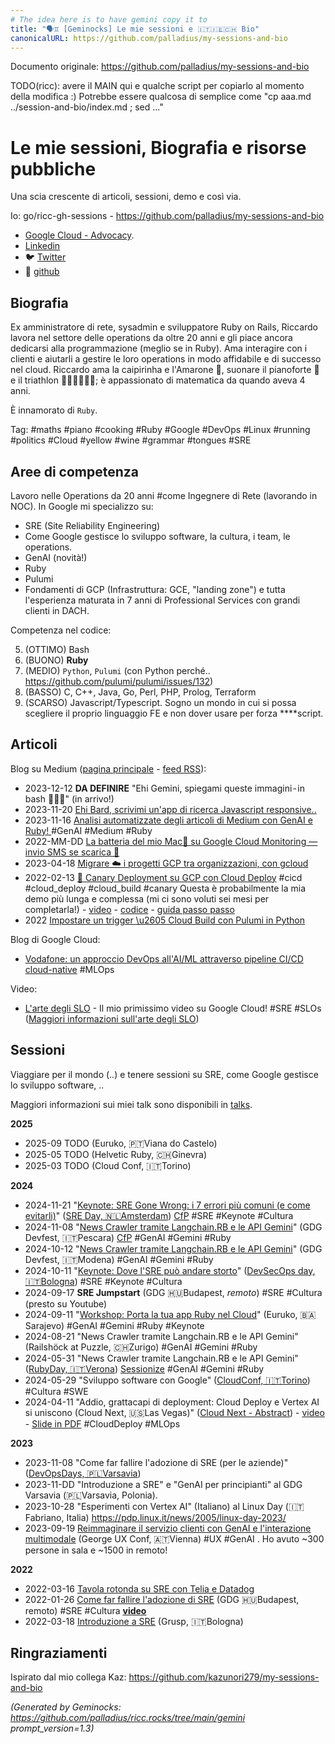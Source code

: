 ```yaml
---
# The idea here is to have gemini copy it to
title: "🗣️♊ [Geminocks] Le mie sessioni e 🇮🇹🇮🇪🇨🇭 Bio"
canonicalURL: https://github.com/palladius/my-sessions-and-bio
---
```


Documento originale: https://github.com/palladius/my-sessions-and-bio

TODO(ricc): avere il MAIN qui e qualche script per copiarlo al momento della modifica :) Potrebbe essere qualcosa di semplice come "cp aaa.md ../session-and-bio/index.md ; sed ..."


# Le mie sessioni, Biografia e risorse pubbliche


Una scia crescente di articoli, sessioni, demo e così via.

Io: go/ricc-gh-sessions - https://github.com/palladius/my-sessions-and-bio

* [Google Cloud - Advocacy](https://cloud.google.com/developers/advocates/riccardo-carlesso).
* [Linkedin](https://www.linkedin.com/in/riccardocarlesso/)
* 🐦 [Twitter](https://twitter.com/palladius)
* 🐙 [github](https://github.com/palladius)

## Biografia

Ex amministratore di rete, sysadmin e sviluppatore Ruby on Rails, Riccardo lavora nel settore delle operations da oltre 20 anni e
gli piace ancora dedicarsi alla programmazione (meglio se in Ruby). Ama interagire con i clienti e aiutarli a gestire le loro operations
in modo affidabile e di successo nel cloud. Riccardo ama la caipirinha e l'Amarone 🍷, suonare il pianoforte 🎹 e il triathlon 🏊🏻🚴🏿🏃‍♀️;
è appassionato di matematica da quando aveva 4 anni.

È innamorato di `Ruby`.

Tag: #maths #piano #cooking #Ruby #Google #DevOps #Linux #running #politics #Cloud #yellow #wine #grammar #tongues #SRE

## Aree di competenza

Lavoro nelle Operations da 20 anni #come Ingegnere di Rete (lavorando in NOC).
In Google mi specializzo su:

* SRE (Site Reliability Engineering)
* Come Google gestisce lo sviluppo software, la cultura, i team, le operations.
* GenAI (novità!)
* Ruby
* Pulumi
* Fondamenti di GCP (Infrastruttura: GCE, "landing zone") e tutta l'esperienza maturata in 7 anni di Professional Services con grandi clienti in DACH.

Competenza nel codice:

5. (OTTIMO) Bash
4. (BUONO) **Ruby**
3. (MEDIO) `Python`, `Pulumi` (con Python perché.. https://github.com/pulumi/pulumi/issues/132)
2. (BASSO) C, C++, Java, Go, Perl, PHP, Prolog, Terraform
1. (SCARSO) Javascript/Typescript. Sogno un mondo in cui si possa scegliere il proprio linguaggio FE e non dover usare per forza ****script.

## Articoli

Blog su Medium ([pagina principale](https://medium.com/@palladiusbonton/) - [feed RSS](https://medium.com/feed/@palladiusbonton)):

* 2023-12-12 **DA DEFINIRE** "Ehi Gemini, spiegami queste immagini - in bash 🧑🏽‍💻" (in arrivo!)
* 2023-11-20 [Ehi Bard, scrivimi un'app di ricerca Javascript responsive..](https://medium.com/@palladiusbonton/hey-bard-write-a-responsive-javascript-search-engine-app-for-me-b2585e55385e)
* 2023-11-16 [Analisi automatizzate degli articoli di Medium con GenAI e Ruby!
](https://blog.devops.dev/parse-medium-articles-with-genai-and-add-some-fun-02fe9d30475a) #GenAI #Medium #Ruby
* 2022-MM-DD [La batteria del mio Mac🔋 su Google Cloud Monitoring — invio SMS se scarica 🪫](https://medium.com/google-cloud/my-macs-battery-on-google-cloud-monitoring-with-sms-if-its-low-a1ccd70485fe?source=rss-b5293b96912f------2)
* 2023-04-18 [Migrare ☁️ i progetti GCP tra organizzazioni, con gcloud](https://medium.com/google-cloud/how-to-migrate-projects-across-organizations-c7e254ab90af?source=rss-b5293b96912f------2)
* 2022-02-13 [🐤 Canary Deployment su GCP con Cloud Deploy](https://medium.com/google-cloud/draft-canarying-on-gcp-with-cloud-deploy-91b3e4d0ee9a) #cicd #cloud_deploy #cloud_build #canary Questa è probabilmente la mia demo più lunga e complessa (mi ci sono voluti sei mesi per completarla!) - [video](https://www.youtube.com/watch?v=0GfV5iMGG64) - [codice](https://github.com/palladius/clouddeploy-platinum-path) - [guida passo passo](https://github.com/palladius/clouddeploy-platinum-path/blob/main/step-by-step-guide.md)
* 2022  [Impostare un trigger \u2605 Cloud Build con Pulumi in Python](https://medium.com/google-cloud/setting-cloudbuild-with-pulumi-in-python-330e8b54b2cf)


Blog di Google Cloud:

* [Vodafone: un approccio DevOps all'AI/ML attraverso pipeline CI/CD cloud-native](https://cloud.google.com/blog/products/devops-sre/how-vodafone-uses-cicd-to-speed-up-ml-pipelines) #MLOps

Video:

* [L'arte degli SLO](https://www.youtube.com/watch?v=E3ReKuJ8ewA) - Il mio primissimo video su Google Cloud! #SRE #SLOs ([Maggiori informazioni sull'arte degli SLO](https://sre.google/resources/practices-and-processes/art-of-slos/))


## Sessioni

Viaggiare per il mondo (..) e tenere sessioni su SRE, come Google gestisce lo sviluppo software, ..

Maggiori informazioni sui miei talk sono disponibili in [talks](talks.md).

**2025**

* 2025-09 TODO (Euruko,	🇵🇹Viana do Castelo)
* 2025-05 TODO (Helvetic Ruby, 🇨🇭Ginevra)
* 2025-03 TODO (Cloud Conf, 🇮🇹Torino)

**2024**

* 2024-11-21 "[Keynote: SRE Gone Wrong: i 7 errori più comuni (e come evitarli)](https://sreday.com/2024-amsterdam/#modal-speaker-0)" ([SRE Day, 🇳🇱Amsterdam](https://sreday.com/2024-amsterdam/)) [CfP](https://www.papercall.io/sreday-2024-amsterdam) #SRE #Keynote #Cultura
* 2024-11-08 "[News Crawler tramite Langchain.RB e le API Gemini](https://sessionize.com/app/speaker/session/739236)" (GDG Devfest, 🇮🇹Pescara) [CfP](https://sessionize.com/devfest-pescara-2024/) #GenAI #Gemini #Ruby
* 2024-10-12 "[News Crawler tramite Langchain.RB e le API Gemini](https://sessionize.com/app/speaker/session/745608)" (GDG Devfest, 🇮🇹Modena) #GenAI #Gemini #Ruby
* 2024-10-11 "[Keynote: Dove l'SRE può andare storto](https://www.devsecopsday.it/talks_speakers/)" ([DevSecOps day, 🇮🇹Bologna](https://www.devsecopsday.it/talks_speakers/)) #SRE  #Keynote #Cultura
* 2024-09-17 **SRE Jumpstart** (GDG 🇭🇺Budapest, _remoto_) #SRE #Cultura (presto su Youtube)
* 2024-09-11 "[Workshop: Porta la tua app Ruby nel Cloud](https://2024.euruko.org/speakers/riccardo_carlesso)" (Euruko, 🇧🇦Sarajevo) #GenAI #Gemini #Ruby #Keynote
* 2024-08-21 "News Crawler tramite Langchain.RB e le API Gemini" (Railshöck at Puzzle, 🇨🇭Zurigo) #GenAI #Gemini #Ruby
* 2024-05-31 "News Crawler tramite Langchain.RB e le API Gemini" ([RubyDay, 🇮🇹Verona](https://ti.to/grusp/rubyday-2024)) [Sessionize](https://sessionize.com/app/speaker/session/621013) #GenAI #Gemini #Ruby
* 2024-05-29 "Sviluppo software con Google" ([CloudConf, 🇮🇹Torino](https://2024.cloudconf.it/index.html)) #Cultura #SWE
* 2024-04-11 "Addio, grattacapi di deployment: Cloud Deploy e Vertex AI si uniscono (Cloud Next, 🇺🇸Las Vegas)" ([Cloud Next - Abstract](https://cloud.withgoogle.com/next?session=DEV302)) - [video](https://www.youtube.com/watch?v=_NlGk9Ao_oA) - [Slide in PDF](https://assets.swoogo.com/uploads/3794522-661c3c8fe0cf9.pdf) #CloudDeploy #MLOps

**2023**

* 2023-11-08 "Come far fallire l'adozione di SRE (per le aziende)" ([DevOpsDays, 🇵🇱Varsavia](https://devopsdays.pl/bio/#kontakt))
* 2023-11-DD "Introduzione a SRE" e "GenAI per principianti" al GDG Varsavia (🇵🇱Varsavia, Polonia).
* 2023-10-28 "Esperimenti con Vertex AI" (Italiano) al Linux Day (🇮🇹Fabriano, Italia) https://pdp.linux.it/news/2005/linux-day-2023/
* 2023-09-19 [Reimmaginare il servizio clienti con GenAI e l'interazione multimodale](https://www.youtube.com/watch?v=WRNncVe5yJQ) (George UX Conf, 🇦🇹Vienna) #UX #GenAI . Ho avuto ~300 persone in sala e ~1500 in remoto!

**2022**

* 2022-03-16 [Tavola rotonda su SRE con Telia e Datadog](https://hopin.com/events/telia-company-google-cloud-datadog-sre-panel)
* 2022-01-26 [Come far fallire l'adozione di SRE](https://gdg.community.dev/events/details/google-gdg-budapest-presents-how-to-fail-your-sre-adoption/)
  (GDG 🇭🇺Budapest, remoto) #SRE #Cultura **[video](https://www.youtube.com/watch?v=i96qBPyn2dw)**
* 2022-03-18 [Introduzione a SRE](https://2022.incontrodevops.it/talks_speakers/index.html) (Grusp, 🇮🇹Bologna)

## Ringraziamenti

Ispirato dal mio collega Kaz: https://github.com/kazunori279/my-sessions-and-bio


*(Generated by Geminocks: https://github.com/palladius/ricc.rocks/tree/main/gemini prompt_version=1.3)*
